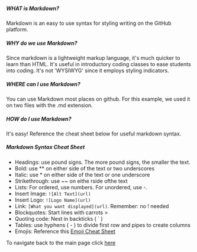 ##### WHAT is Markdown?
Markdown is an easy to use syntax for styling writing on the GitHub platform.

##### WHY do we use Markdown?
Since markdown is a lightweight markup language, it's much quicker to learn than HTML. It's useful in introductory coding classes to ease students into coding. It's not  'WYSIWYG' since it employs styling indicators.

##### WHERE can I use Markdown?
You can use Markdown most places on github. For this example, we used it on two files with the .md extension.

##### HOW do I use Markdown?
It's easy! Reference the cheat sheet below for useful markdown syntax.

##### Markdown Syntax Cheat Sheet
- Headings: use pound signs. The more pound signs, the smaller the text.
- Bold: use ** on either side of the text or two underscores
- Italic: use * on either side of the text or one underscore
- Strikethrough: use ~~ on eithe rside ofthe text
- Lists: For ordered, use numbers. For unordered, use -.
- Insert Image: `![Alt Text](url)`
- Insert Logo:  `![Logo Name](url)`
- Link: `[What you want displayed](url)`. Remember: no ! needed
- Blockquotes: Start lines with carrots >
- Quoting code: Nest in backticks ( ` )
- Tables: use hyphens ( - ) to divide first row and pipes to create columns
- Emojis: Reference this [Emoji Cheat Sheet](https://github.com/ikatyang/emoji-cheat-sheet/blob/master/README.md)

To navigate back to the main page click [here](https://hmay1415.github.io/reading-notes/)






